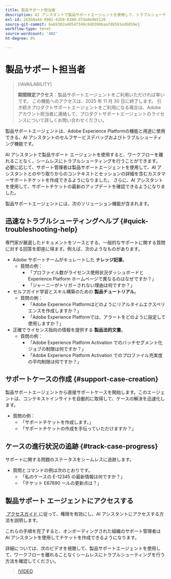 ```yaml
---
title: 製品サポート担当者
description: AI アシスタントで製品サポートエージェントを使用して、トラブルシューティングとカスタマーサポートチケット申請プロセスを合理化する方法を説明します。
exl-id: 263b8a44-8902-42b9-8390-d7da8e9b5129
source-git-commit: 6ab9302a40547349c8d0390baafd8591ed6859e1
workflow-type: tm+mt
source-wordcount: '402'
ht-degree: 0%

---
```


# 製品サポート担当者

>[!AVAILABILITY]
>
>**期間限定アクセス**：製品サポートエージェントをご利用いただければ幸いです。 この機能へのアクセスは、2025 年 11 月 30 日に終了します。 引き続きプロダクトサポートエージェントをご利用になる場合は、Adobe アカウント担当者に連絡して、プロダクトサポートエージェントのライセンスについて詳しくお問い合わせください。

製品サポートエージェントは、Adobe Experience Platformの機能と用途に使用できる、AI アシスタントのセルフサービスデバッグおよびトラブルシューティング機能です。

AI アシスタントで製品サポート エージェントを使用すると、ワークフローを離れることなく、シームレスにトラブルシューティングを行うことができます。 必要に応じて、サポート管理者は製品サポートエージェントを使用して、AI アシスタントとのやり取りからのコンテキストとセッションの詳細を含むカスタマーサポートチケットを作成できるようになりました。 さらに、AI アシスタントを使用して、サポートチケットの最新のアップデートを確認できるようになりました。

製品サポートエージェントには、次のソリューション機能が含まれます。

## 迅速なトラブルシューティングヘルプ {#quick-troubleshooting-help}

専門家が厳選したドキュメントをソースとする、一般的なサポートに関する質問に対する回答を即座に得ます。例えば、次のようなものがあります。

* Adobe サポートチームがキュレートした **ナレッジ記事**。
   * 質問の例：
      * 「プロファイル数がライセンス使用状況ダッシュボードとExperience Platform ホームページで異なるのはなぜですか？」
      * 「ジャーニーがトリガーされない理由は何ですか？」
* セルフガイド学習とスキル構築のための **製品チュートリアル**。
   * 質問の例：
      * 「Adobe Experience Platformはどのようにリアルタイムエクスペリエンスを作成しますか？」
      * 「Adobe Experience Platformでは、アラートをどのように設定して使用しますか？」
* 正確でライセンス指向の情報を提供する **製品法的文書**。
   * 質問の例：
      * 「Adobe Experience Platform Activation でのバッチセグメント化ジョブの制限は何ですか？」
      * 「Adobe Experience Platform Activation でのプロファイル充実度の平均制限は何ですか？」

## サポートケースの作成 {#support-case-creation}

製品サポートエージェントから直接サポートケースを開始します。このエージェントは、コンテキストインサイトを自動的に取得して、ケースの解決を迅速化します。

* 質問の例：
   * 「サポートチケットを作成します。」
   * 「サポートチケットの作成を手伝っていただけますか？」

## ケースの進行状況の追跡 {#track-case-progress}

サポートに関する問題のステータスをシームレスに追跡します。

* 質問とコマンドの例は次のとおりです。
   * 「私のケースの E-12345 の最新情報は何ですか？」
   * 「チケット E67890 ールの更新点は？」

## 製品サポート エージェントにアクセスする

[&#x200B; アクセスガイド &#x200B;](../access.md) に従って、権限を有効にし、AI アシスタントにアクセスする方法を説明します。

これらの手順を完了すると、オンボーディングされた組織のサポート管理者は AI アシスタントを使用してチケットを作成できるようになります。

詳細については、次のビデオを視聴して、製品サポートエージェントを使用して、ワークフローを離れることなくシームレスにトラブルシューティングを行う方法を確認してください。

>[!VIDEO](https://video.tv.adobe.com/v/3443184?learn=on&captions=jpn)

